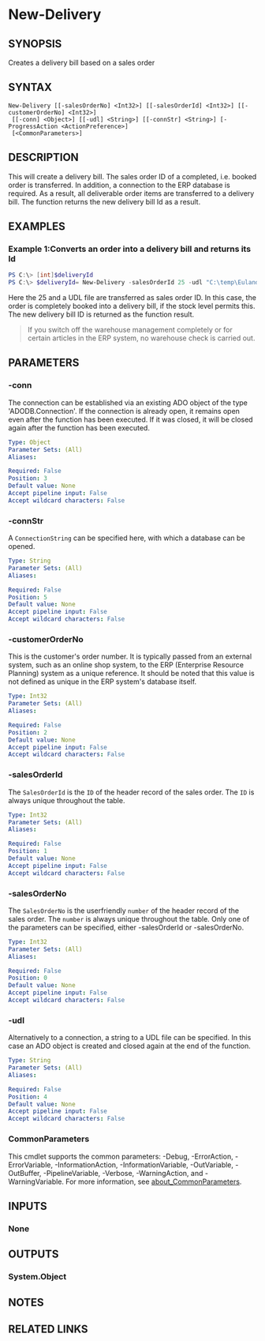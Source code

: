 ﻿---
external help file: EulandaConnect-help.xml
Module Name: EulandaConnect
online version: https://github.com/Eulanda/EulandaConnect/blob/master/docs/New-Delivery.md
schema: 2.0.0
lastMod: 2024-03-19T06:27:25
---

# New-Delivery

## SYNOPSIS
Creates a delivery bill based on a sales order

## SYNTAX

```
New-Delivery [[-salesOrderNo] <Int32>] [[-salesOrderId] <Int32>] [[-customerOrderNo] <Int32>]
 [[-conn] <Object>] [[-udl] <String>] [[-connStr] <String>] [-ProgressAction <ActionPreference>]
 [<CommonParameters>]
```

## DESCRIPTION
This will create a delivery bill. The sales order ID of a completed, i.e. booked order is transferred. In addition, a connection to the ERP database is required. As a result, all deliverable order items are transferred to a delivery bill. The function returns the new delivery bill Id as a result.

## EXAMPLES

### Example 1:Converts an order into a delivery bill and returns its Id
```powershell
PS C:\> [int]$deliveryId
PS C:\> $deliveryId= New-Delivery -salesOrderId 25 -udl "C:\temp\Eulanda_1 JohnDoe.udl"
```

Here the 25 and a UDL file are transferred as sales order ID. In this case, the order is completely booked into a delivery bill, if the stock level permits this. The new delivery bill ID is returned as the function result.

> If you switch off the warehouse management completely or for certain articles in the ERP system, no warehouse check is carried out.

## PARAMETERS

### -conn
The connection can be established via an existing ADO object of the type 'ADODB.Connection'. If the connection is already open, it remains open even after the function has been executed. If it was closed, it will be closed again after the function has been executed.

```yaml
Type: Object
Parameter Sets: (All)
Aliases:

Required: False
Position: 3
Default value: None
Accept pipeline input: False
Accept wildcard characters: False
```

### -connStr
A `ConnectionString` can be specified here, with which a database can be opened.

```yaml
Type: String
Parameter Sets: (All)
Aliases:

Required: False
Position: 5
Default value: None
Accept pipeline input: False
Accept wildcard characters: False
```

### -customerOrderNo
This is the customer's order number. It is typically passed from an external system, such as an online shop system, to the ERP (Enterprise Resource Planning) system as a unique reference. It should be noted that this value is not defined as unique in the ERP system's database itself.

```yaml
Type: Int32
Parameter Sets: (All)
Aliases:

Required: False
Position: 2
Default value: None
Accept pipeline input: False
Accept wildcard characters: False
```

### -salesOrderId
The `SalesOrderId` is the `ID` of the header record of the sales order. The `ID` is always unique throughout the table.

```yaml
Type: Int32
Parameter Sets: (All)
Aliases:

Required: False
Position: 1
Default value: None
Accept pipeline input: False
Accept wildcard characters: False
```

### -salesOrderNo
The `SalesOrderNo` is the userfriendly `number` of the header record of the sales order. The `number` is always unique throughout the table. Only one of the parameters can be specified, either -salesOrderId or -salesOrderNo.

```yaml
Type: Int32
Parameter Sets: (All)
Aliases:

Required: False
Position: 0
Default value: None
Accept pipeline input: False
Accept wildcard characters: False
```

### -udl
Alternatively to a connection, a string to a UDL file can be specified. In this case an ADO object is created and closed again at the end of the function.

```yaml
Type: String
Parameter Sets: (All)
Aliases:

Required: False
Position: 4
Default value: None
Accept pipeline input: False
Accept wildcard characters: False
```


### CommonParameters
This cmdlet supports the common parameters: -Debug, -ErrorAction, -ErrorVariable, -InformationAction, -InformationVariable, -OutVariable, -OutBuffer, -PipelineVariable, -Verbose, -WarningAction, and -WarningVariable. For more information, see [about_CommonParameters](http://go.microsoft.com/fwlink/?LinkID=113216).

## INPUTS

### None

## OUTPUTS

### System.Object
## NOTES

## RELATED LINKS


